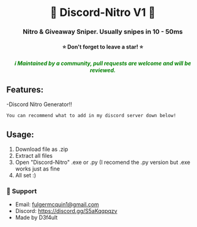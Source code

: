 <h1 align="center">💫 Discord-Nitro V1 💫</h1>
<h3 align="center">Nitro & Giveaway Sniper. Usually snipes in 10 - 50ms</h3>
<h4 align="center">⭐ Don't forget to leave a star! ⭐</h4>
<h5 align="center" style="color: green;">ℹ️ Maintained by a community, pull requests are welcome and will be reviewed.</h4>

## Features:

-Discord Nitro Generator!!


`You can recommend what to add in my discord server down below!`

## Usage:
1. Download file as .zip
2. Extract all files
3. Open "Discord-Nitro" .exe or .py (I recomend the .py version but .exe works just as fine
4. All set :)

### 🧰 Support
- Email: <fulgermcquin1@gmail.com>
- Discord: https://discord.gg/S5aKqqpqzv
- Made by D3f4ult
